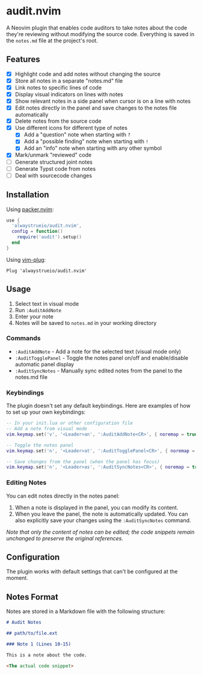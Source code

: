 # audit.nvim

A Neovim plugin that enables code auditors to take notes about the code they're reviewing without modifying the source code. Everything is saved in the `notes.md` file at the project's root.

## Features

- [x] Highlight code and add notes without changing the source
- [x] Store all notes in a separate "notes.md" file
- [x] Link notes to specific lines of code
- [x] Display visual indicators on lines with notes
- [x] Show relevant notes in a side panel when cursor is on a line with notes
- [x] Edit notes directly in the panel and save changes to the notes file automatically
- [x] Delete notes from the source code
- [x] Use different icons for different type of notes
    - [x] Add a "question" note when starting with `?`
    - [x] Add a "possible finding" note when starting with `!`
    - [x] Add an "info" note when starting with any other symbol
- [x] Mark/unmark "reviewed" code
- [ ] Generate structured joint notes
- [ ] Generate Typst code from notes
- [ ] Deal with sourcecode changes

## Installation

Using [packer.nvim](https://github.com/wbthomason/packer.nvim):

```lua
use {
  'alwaystrueio/audit.nvim',
  config = function()
    require('audit').setup()
  end
}
```

Using [vim-plug](https://github.com/junegunn/vim-plug):

```vim
Plug 'alwaystrueio/audit.nvim'
```

## Usage

1. Select text in visual mode
2. Run `:AuditAddNote`
3. Enter your note
4. Notes will be saved to `notes.md` in your working directory

### Commands

- `:AuditAddNote` - Add a note for the selected text (visual mode only)
- `:AuditTogglePanel` - Toggle the notes panel on/off and enable/disable automatic panel display
- `:AuditSyncNotes` - Manually sync edited notes from the panel to the notes.md file

### Keybindings

The plugin doesn't set any default keybindings. Here are examples of how to set up your own keybindings:

```lua
-- In your init.lua or other configuration file
-- Add a note from visual mode
vim.keymap.set('v', '<Leader>an', ':AuditAddNote<CR>', { noremap = true, silent = true })

-- Toggle the notes panel
vim.keymap.set('n', '<Leader>at', ':AuditTogglePanel<CR>', { noremap = true, silent = true })

-- Save changes from the panel (when the panel has focus)
vim.keymap.set('n', '<Leader>as', ':AuditSyncNotes<CR>', { noremap = true, silent = true })
```

### Editing Notes

You can edit notes directly in the notes panel:

1. When a note is displayed in the panel, you can modify its content.
2. When you leave the panel, the note is automatically updated. You can also explicitly save your changes using the `:AuditSyncNotes` command.

_Note that only the content of notes can be edited; the code snippets remain unchanged to preserve the original references._

## Configuration

The plugin works with default settings that can't be configured at the moment.

## Notes Format

Notes are stored in a Markdown file with the following structure:

```markdown
# Audit Notes

## path/to/file.ext

### Note 1 (Lines 10-15)

This is a note about the code.

<The actual code snippet>
```
